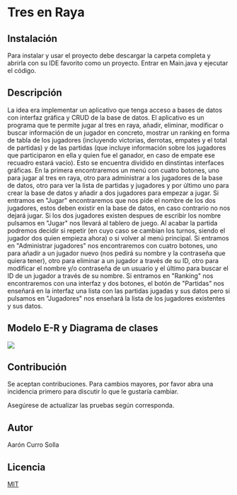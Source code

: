 # Tres en Raya


## Instalación
Para instalar y usar el proyecto debe descargar la carpeta completa y abrirla con su IDE favorito como un proyecto. Entrar en Main.java y ejecutar el código.

## Descripción
La idea era implementar un aplicativo que tenga acceso a bases de datos con interfaz gráfica y CRUD de la base de datos. El aplicativo es un programa que te permite jugar al tres en raya, añadir, eliminar, modificar o buscar información de un jugador en concreto, mostrar un ranking en forma de tabla de los jugadores (incluyendo victorias, derrotas, empates y el total de partidas) y de las partidas (que incluye información sobre los jugadores que participaron en ella y quien fue el ganador, en caso de empate ese recuadro estará vacio). Esto se encuentra dividido en dinstintas interfaces gráficas.
En la primera encontraremos un menú con cuatro botones, uno para jugar al tres en raya, otro para administrar a los jugadores de la base de datos, otro para ver la lista de partidas y jugadores y por último uno para crear la base de datos y añadir a dos jugadores para empezar a jugar.
Si entramos en "Jugar" encontraremos que nos pide el nombre de los dos jugadores, estos deben existir en la base de datos, en caso contrario no nos dejará jugar. Si los dos jugadores existen despues de escribir los nombre pulsamos en "Jugar" nos llevará al tablero de juego. Al acabar la partida podremos decidir si repetir (en cuyo caso se cambian los turnos, siendo el jugador dos quien empieza ahora) o si volver al menú principal.
Si entramos en "Administrar jugadores" nos encontraremos con cuatro botones, uno para añadir a un jugador nuevo (nos pedirá su nombre y la contraseña que quiera tener), otro para eliminar a un jugador a través de su ID, otro para modificar el nombre y/o contraseña de un usuario y el último para buscar el ID de un jugador a través de su nombre.
Si entramos en "Ranking" nos encontraremos con una interfaz y dos botones, el botón de "Partidas" nos enseñará en la interfaz una lista con las partidas jugadas y sus datos pero si pulsamos en "Jugadores" nos enseñará la lista de los jugadores existentes y sus datos.
## Modelo E-R y Diagrama de clases
![](https://imgur.com/Ft17OOr.png)


## Contribución
Se aceptan contribuciones. Para cambios mayores, por favor abra una incidencia primero para discutir lo que le gustaría cambiar.

Asegúrese de actualizar las pruebas según corresponda.


## Autor
Aarón Curro Solla

## Licencia

[MIT](https://choosealicense.com/licenses/mit/)
